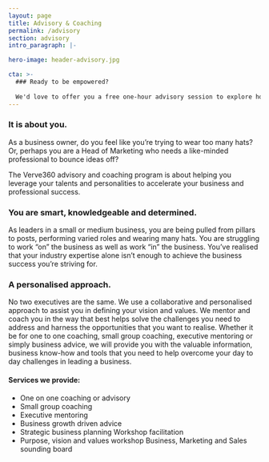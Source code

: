 ```yaml
---
layout: page
title: Advisory & Coaching
permalink: /advisory
section: advisory
intro_paragraph: |-

hero-image: header-advisory.jpg

cta: >-
  ### Ready to be empowered?
  
  We'd love to offer you a free one-hour advisory session to explore how to accelerate and achieve sustainable growth.
---
```


### It is about you.
  As a business owner, do you feel like you’re trying to wear too many hats? Or, perhaps you are a Head of Marketing who needs a like-minded professional to bounce ideas off?
  
  
  The Verve360 advisory and coaching program is about helping you leverage your talents and personalities to accelerate your business and professional success.
  
  
### You are smart, knowledgeable and determined.
  As leaders in a small or medium business, you are being pulled from pillars to posts, performing varied roles and wearing many hats. You are struggling to work “on” the business as well as work “in” the business. You’ve realised that your industry expertise alone isn’t enough to achieve the business success you’re striving for.
  
  
### A personalised approach.
  No two executives are the same. We use a collaborative and personalised approach to assist you in defining your vision and values. We mentor and coach you in the way that best helps solve the challenges you need to address and harness the opportunities that you want to realise.
  Whether it be for one to one coaching, small group coaching, executive mentoring or simply business advice, we will provide you with the valuable information, business know-how and tools that you need to help overcome your day to day challenges in leading a business.
  

#### Services we provide:

  * One on one coaching or advisory
  * Small group coaching
  * Executive mentoring
  * Business growth driven advice
  * Strategic business planning Workshop facilitation
  * Purpose, vision and values workshop Business, Marketing and Sales sounding board